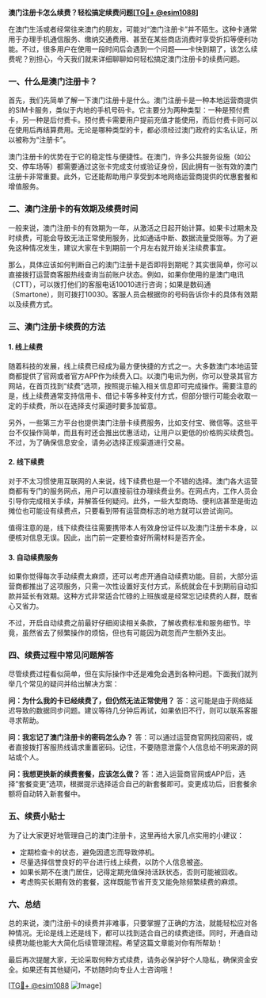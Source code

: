 **澳门注册卡怎么续费？轻松搞定续费问题[[TG💪+ @esim1088](https://t.me/s/esim1088)]**

在澳门生活或者经常往来澳门的朋友，可能对“澳门注册卡”并不陌生。这种卡通常用于办理手机通信服务、缴纳交通费用、甚至在某些商店消费时享受折扣等便利功能。不过，很多用户在使用一段时间后会遇到一个问题——卡快到期了，该怎么续费呢？别担心，今天我们就来详细聊聊如何轻松搞定澳门注册卡的续费问题。

### 一、什么是澳门注册卡？

首先，我们先简单了解一下澳门注册卡是什么。澳门注册卡是一种本地运营商提供的SIM卡服务，类似于内地的手机号码卡。它主要分为两种类型：一种是预付费卡，另一种是后付费卡。预付费卡需要用户提前充值才能使用，而后付费卡则可以在使用后再结算费用。无论是哪种类型的卡，都必须经过澳门政府的实名认证，所以被称为“注册卡”。

澳门注册卡的优势在于它的稳定性与便捷性。在澳门，许多公共服务设施（如公交、停车场等）都需要通过这张卡完成支付或验证身份，因此拥有一张有效的澳门注册卡非常重要。此外，它还能帮助用户享受到本地网络运营商提供的优惠套餐和增值服务。

### 二、澳门注册卡的有效期及续费时间

一般来说，澳门注册卡的有效期为一年，从激活之日起开始计算。如果卡过期未及时续费，可能会导致无法正常使用服务，比如通话中断、数据流量受限等。为了避免这种情况发生，建议大家在卡到期前一个月左右就开始关注续费事宜。

那么，具体应该如何判断自己的澳门注册卡是否即将到期呢？其实很简单，你可以直接拨打运营商客服热线查询当前账户状态。例如，如果你使用的是澳门电讯（CTT），可以拨打他们的客服电话10010进行咨询；如果是数码通（Smartone），则可拨打10030。客服人员会根据你的号码告诉你卡的具体有效期以及续费方式。

### 三、澳门注册卡续费的方法

#### 1. 线上续费

随着科技的发展，线上续费已经成为最方便快捷的方式之一。大多数澳门本地运营商都提供了官网或者官方APP作为续费入口。以澳门电讯为例，你可以登录其官方网站，在首页找到“续费”选项，按照提示输入相关信息即可完成操作。需要注意的是，线上续费通常支持信用卡、借记卡等多种支付方式，但部分银行可能会收取一定的手续费，所以在选择支付渠道时要多加留意。

另外，一些第三方平台也提供澳门注册卡续费服务，比如支付宝、微信等。这些平台不仅操作简单，而且有时还会推出优惠活动，让用户以更低的价格购买续费包。不过，为了确保信息安全，请务必选择正规渠道进行交易。

#### 2. 线下续费

对于不太习惯使用互联网的人来说，线下续费也是一个不错的选择。澳门各大运营商都有专门的服务网点，用户可以直接前往办理续费业务。在网点内，工作人员会引导你完成相关手续，并解答任何疑问。此外，一些大型商场、便利店甚至是街边摊位也可能设有续费点，只要看到带有运营商标志的地方就可以尝试询问。

值得注意的是，线下续费往往需要携带本人有效身份证件以及澳门注册卡本身，以便核对信息无误。因此，出门前一定要检查好所需材料是否齐全。

#### 3. 自动续费服务

如果你觉得每次手动续费太麻烦，还可以考虑开通自动续费功能。目前，大部分运营商都推出了这项服务，只需一次性设置好支付方式，系统就会在卡到期前自动扣款并延长有效期。这种方式非常适合忙碌的上班族或是经常忘记续费的人群，既省心又省力。

不过，开启自动续费之前最好仔细阅读相关条款，了解收费标准和服务细节。毕竟，虽然省去了频繁操作的烦恼，但也有可能因为疏忽而产生额外支出。

### 四、续费过程中常见问题解答

尽管续费过程看似简单，但在实际操作中还是难免会遇到各种问题。下面我们就列举几个常见的疑问并给出解决方案：

**问：为什么我的卡已经续费了，但仍然无法正常使用？**
答：这可能是由于网络延迟导致的数据同步问题。建议等待几分钟后再试，如果依旧不行，则可以联系客服寻求帮助。

**问：我忘记了澳门注册卡的密码怎么办？**
答：可以通过运营商官网找回密码，或者直接拨打客服热线请求重置密码。记住，不要随意泄露个人信息给不明来源的网站或个人。

**问：我想更换新的续费套餐，应该怎么做？**
答：进入运营商官网或APP后，选择“套餐变更”选项，根据提示选择适合自己的新套餐即可。变更成功后，旧套餐余额将自动转入新套餐中。

### 五、续费小贴士

为了让大家更好地管理自己的澳门注册卡，这里再给大家几点实用的小建议：

- 定期检查卡的状态，避免因遗忘而导致停机。
- 尽量选择信誉良好的平台进行线上续费，以防个人信息被盗。
- 如果长期不在澳门居住，记得定期充值保持活跃状态，否则可能被回收。
- 考虑购买长期有效的套餐，这样既能节省开支又能免除频繁续费的麻烦。

### 六、总结

总的来说，澳门注册卡的续费并非难事，只要掌握了正确的方法，就能轻松应对各种情况。无论是线上还是线下，都可以找到适合自己的续费途径。同时，开通自动续费功能也能大大简化后续管理流程。希望这篇文章能对你有所帮助！

最后再次提醒大家，无论采取何种方式续费，请务必保护好个人隐私，确保资金安全。如果还有其他疑问，不妨随时向专业人士咨询哦！

[[TG💪+ @esim1088](https://t.me/s/esim1088) ![Image](https://i.postimg.cc/4NQfJmqS/Snipaste-2025-05-13-00-14-12.png)]